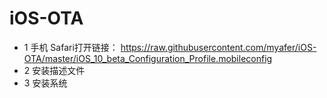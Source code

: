 # iOS-OTA

* 1 手机 Safari打开链接： https://raw.githubusercontent.com/myafer/iOS-OTA/master/iOS_10_beta_Configuration_Profile.mobileconfig
* 2 安装描述文件
* 3 安装系统
